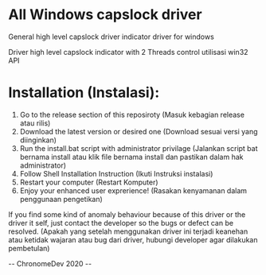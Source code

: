 # All Windows capslock driver
General high level capslock driver indicator driver for windows

Driver high level capslock indicator with 2 Threads control
utilisasi win32 API


# Installation (Instalasi):
1. Go to the release section of this reposiroty (Masuk kebagian release atau rilis)
2. Download the latest version or desired one (Download sesuai versi yang diinginkan)
3. Run the install.bat script with administrator privilage (Jalankan script bat bernama install atau klik file bernama install dan pastikan dalam hak administrator)
4. Follow Shell Installation Instruction (Ikuti Instruksi instalasi)
5. Restart your computer (Restart Komputer)
6. Enjoy your enhanced user exprerience! (Rasakan kenyamanan dalam penggunaan pengetikan)


If you find some kind of anomaly behaviour because of this driver or the driver it self, just contact the developer so the bugs or defect can be resolved.
(Apakah yang setelah menggunakan driver ini terjadi keanehan atau ketidak wajaran atau bug dari driver, hubungi developer agar dilakukan pembetulan)



-- ChronomeDev 2020 --

